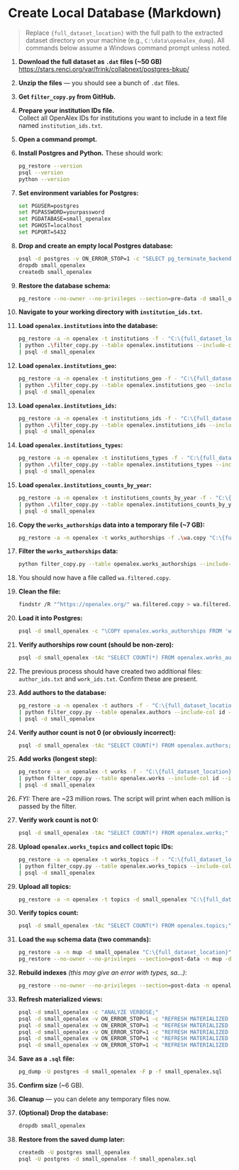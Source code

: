 # Create Local Database (Markdown)

> Replace `{full_dataset_location}` with the full path to the extracted dataset directory on your machine (e.g., `C:\data\openalex_dump`). All commands below assume a Windows command prompt unless noted.

1. **Download the full dataset as `.dat` files (~50 GB)**  
   https://stars.renci.org/var/frink/collabnext/postgres-bkup/

2. **Unzip the files** — you should see a bunch of `.dat` files.

3. **Get `filter_copy.py` from GitHub.**

4. **Prepare your institution IDs file.**  
   Collect all OpenAlex IDs for institutions you want to include in a text file named `institution_ids.txt`.

5. **Open a command prompt.**

6. **Install Postgres and Python.** These should work:
   
   ```bash
   pg_restore --version
   psql --version
   python --version
   ```

7. **Set environment variables for Postgres:**
   
   ```bash
   set PGUSER=postgres
   set PGPASSWORD=yourpassword
   set PGDATABASE=small_openalex
   set PGHOST=localhost
   set PGPORT=5432
   ```

8. **Drop and create an empty local Postgres database:**
   
   ```bash
   psql -d postgres -v ON_ERROR_STOP=1 -c "SELECT pg_terminate_backend(pid) FROM pg_stat_activity WHERE datname='small_openalex';"
   dropdb small_openalex
   createdb small_openalex
   ```

9. **Restore the database schema:**
   
   ```bash
   pg_restore --no-owner --no-privileges --section=pre-data -d small_openalex "C:\{full_dataset_location}"
   ```

10. **Navigate to your working directory with `institution_ids.txt`.**

11. **Load `openalex.institutions` into the database:**
    
    ```bash
    pg_restore -a -n openalex -t institutions -f - "C:\{full_dataset_location}" ^
    | python .\filter_copy.py --table openalex.institutions --include-col id --ids-file .\institution_ids.txt ^
    | psql -d small_openalex
    ```

12. **Load `openalex.institutions_geo`:**
    
    ```bash
    pg_restore -a -n openalex -t institutions_geo -f - "C:\{full_dataset_location}" ^
    | python .\filter_copy.py --table openalex.institutions_geo --include-col institution_id --ids-file .\institution_ids.txt ^
    | psql -d small_openalex
    ```

13. **Load `openalex.institutions_ids`:**
    
    ```bash
    pg_restore -a -n openalex -t institutions_ids -f - "C:\{full_dataset_location}" ^
    | python .\filter_copy.py --table openalex.institutions_ids --include-col institution_id --ids-file .\institution_ids.txt ^
    | psql -d small_openalex
    ```

14. **Load `openalex.institutions_types`:**
    
    ```bash
    pg_restore -a -n openalex -t institutions_types -f - "C:\{full_dataset_location}" ^
    | python .\filter_copy.py --table openalex.institutions_types --include-col institution_id --ids-file .\institution_ids.txt ^
    | psql -d small_openalex
    ```

15. **Load `openalex.institutions_counts_by_year`:**
    
    ```bash
    pg_restore -a -n openalex -t institutions_counts_by_year -f - "C:\{full_dataset_location}" ^
    | python .\filter_copy.py --table openalex.institutions_counts_by_year --include-col institution_id --ids-file .\institution_ids.txt ^
    | psql -d small_openalex
    ```

16. **Copy the `works_authorships` data into a temporary file (~7 GB):**
    
    ```bash
    pg_restore -a -n openalex -t works_authorships -f .\wa.copy "C:\{full_dataset_location}"
    ```

17. **Filter the `works_authorships` data:**
    
    ```bash
    python filter_copy.py --table openalex.works_authorships --include-col institution_id --ids-file institution_ids.txt --emit-id author_id=author_ids.txt --emit-id work_id=work_ids.txt < wa.copy > wa.filtered.copy
    ```

18. You should now have a file called `wa.filtered.copy`.

19. **Clean the file:**
    
    ```bash
    findstr /R "^https://openalex.org/" wa.filtered.copy > wa.filtered.data
    ```

20. **Load it into Postgres:**
    
    ```bash
    psql -d small_openalex -c "\COPY openalex.works_authorships FROM 'wa.filtered.data' WITH (FORMAT text, DELIMITER E'\t', NULL '\N');"
    ```

21. **Verify authorships row count (should be non-zero):**
    
    ```bash
    psql -d small_openalex -tAc "SELECT COUNT(*) FROM openalex.works_authorships;"
    ```

22. The previous process should have created two additional files: `author_ids.txt` and `work_ids.txt`. Confirm these are present.

23. **Add authors to the database:**
    
    ```bash
    pg_restore -a -n openalex -t authors -f - "C:\{full_dataset_location}" ^
    | python filter_copy.py --table openalex.authors --include-col id --ids-file author_ids.txt ^
    | psql -d small_openalex
    ```

24. **Verify author count is not 0 (or obviously incorrect):**
    
    ```bash
    psql -d small_openalex -tAc "SELECT COUNT(*) FROM openalex.authors;"
    ```

25. **Add works (longest step):**
    
    ```bash
    pg_restore -a -n openalex -t works -f - "C:\{full_dataset_location}" ^
    | python filter_copy.py --table openalex.works --include-col id --ids-file work_ids.txt ^
    | psql -d small_openalex
    ```

26. *FYI:* There are ~23 million rows. The script will print when each million is passed by the filter.

27. **Verify work count is not 0:**
    
    ```bash
    psql -d small_openalex -tAc "SELECT COUNT(*) FROM openalex.works;"
    ```

28. **Upload `openalex.works_topics` and collect topic IDs:**
    
    ```bash
    pg_restore -a -n openalex -t works_topics -f - "C:\{full_dataset_location}" ^
    | python filter_copy.py --table openalex.works_topics --include-col work_id --ids-file work_ids.txt --emit-id topic_id=topic_ids.txt ^
    | psql -d small_openalex
    ```

29. **Upload all topics:**
    
    ```bash
    pg_restore -a -n openalex -t topics -d small_openalex "C:\{full_dataset_location}"
    ```

30. **Verify topics count:**
    
    ```bash
    psql -d small_openalex -tAc "SELECT COUNT(*) FROM openalex.topics;"
    ```

31. **Load the `mup` schema data (two commands):**
    
    ```bash
    pg_restore -a -n mup -d small_openalex "C:\{full_dataset_location}"
    pg_restore --no-owner --no-privileges --section=post-data -n mup -d small_openalex "C:\{full_dataset_location}"
    ```

32. **Rebuild indexes** *(this may give an error with types, sa…)*:
    
    ```bash
    pg_restore --no-owner --no-privileges --section=post-data -n openalex -d small_openalex "C:\{full_dataset_location}"
    ```

33. **Refresh materialized views:**
    
    ```bash
    psql -d small_openalex -c "ANALYZE VERBOSE;"
    psql -d small_openalex -v ON_ERROR_STOP=1 -c "REFRESH MATERIALIZED VIEW public.search_by_authors_mv;"
    psql -d small_openalex -v ON_ERROR_STOP=1 -c "REFRESH MATERIALIZED VIEW public.search_by_institution_mv;"
    psql -d small_openalex -v ON_ERROR_STOP=1 -c "REFRESH MATERIALIZED VIEW public.search_by_institution_topic_data_mv;"
    psql -d small_openalex -v ON_ERROR_STOP=1 -c "REFRESH MATERIALIZED VIEW public.search_by_topic_data_mv;"
    psql -d small_openalex -v ON_ERROR_STOP=1 -c "REFRESH MATERIALIZED VIEW public.search_by_topic_totals_mv;"
    ```

34. **Save as a `.sql` file:**
    
    ```bash
    pg_dump -U postgres -d small_openalex -F p -f small_openalex.sql
    ```

35. **Confirm size** (~6 GB).

36. **Cleanup** — you can delete any temporary files now.

37. **(Optional) Drop the database:**
    
    ```bash
    dropdb small_openalex
    ```

38. **Restore from the saved dump later:**
    
    ```bash
    createdb -U postgres small_openalex
    psql -U postgres -d small_openalex -f small_openalex.sql
    ```
